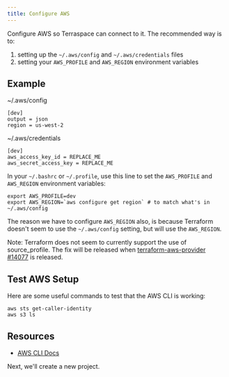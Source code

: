 ```yaml
---
title: Configure AWS
---
```


Configure AWS so Terraspace can connect to it. The recommended way is to:

1. setting up the `~/.aws/config` and `~/.aws/credentials` files
2. setting your `AWS_PROFILE` and `AWS_REGION` environment variables

## Example

~/.aws/config

    [dev]
    output = json
    region = us-west-2

~/.aws/credentials

    [dev]
    aws_access_key_id = REPLACE_ME
    aws_secret_access_key = REPLACE_ME

In your `~/.bashrc` or `~/.profile`, use this line to set the `AWS_PROFILE` and `AWS_REGION` environment variables:

    export AWS_PROFILE=dev
    export AWS_REGION=`aws configure get region` # to match what's in ~/.aws/config

The reason we have to configure `AWS_REGION` also, is because Terraform doesn't seem to use the `~/.aws/config` setting, but will use the `AWS_REGION`.

Note: Terraform does not seem to currently support the use of source_profile. The fix will be released when [terraform-aws-provider #14077](https://github.com/terraform-providers/terraform-provider-aws/pull/14077) is released.

## Test AWS Setup

Here are some useful commands to test that the AWS CLI is working:

    aws sts get-caller-identity
    aws s3 ls

## Resources

* [AWS CLI Docs](https://docs.aws.amazon.com/cli/latest/userguide/cli-chap-install.html)

Next, we'll create a new project.
